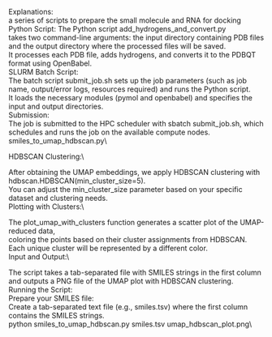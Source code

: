 Explanations:\
a series of scripts to prepare the small molecule and RNA for docking\
Python Script: The Python script add_hydrogens_and_convert.py\
takes two command-line arguments: the input directory containing PDB files and the output directory where the processed files will be saved.\
It processes each PDB file, adds hydrogens, and converts it to the PDBQT format using OpenBabel.\
SLURM Batch Script:\
The batch script submit_job.sh sets up the job parameters (such as job name, output/error logs, resources required) and runs the Python script.\
It loads the necessary modules (pymol and openbabel) and specifies the input and output directories.\
Submission:\
The job is submitted to the HPC scheduler with sbatch submit_job.sh, which schedules and runs the job on the available compute nodes.\
smiles_to_umap_hdbscan.py\

HDBSCAN Clustering:\

After obtaining the UMAP embeddings, we apply HDBSCAN clustering with hdbscan.HDBSCAN(min_cluster_size=5).\
You can adjust the min_cluster_size parameter based on your specific dataset and clustering needs.\
Plotting with Clusters:\

The plot_umap_with_clusters function generates a scatter plot of the UMAP-reduced data,\
coloring the points based on their cluster assignments from HDBSCAN.\
Each unique cluster will be represented by a different color.\
Input and Output:\

The script takes a tab-separated file with SMILES strings in the first column and outputs a PNG file of the UMAP plot with HDBSCAN clustering.\
Running the Script:\
Prepare your SMILES file:\
Create a tab-separated text file (e.g., smiles.tsv) where the first column contains the SMILES strings.\
python smiles_to_umap_hdbscan.py smiles.tsv umap_hdbscan_plot.png\
